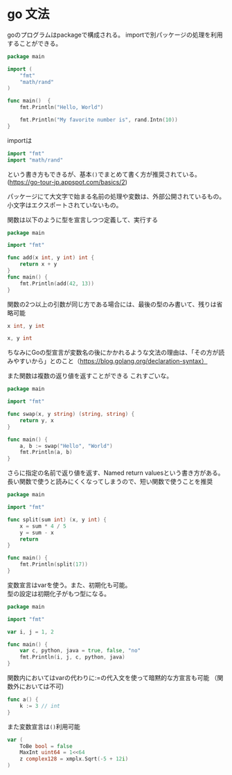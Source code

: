 # go 文法

goのプログラムはpackageで構成される。
importで別パッケージの処理を利用することができる。

```go
package main

import (
    "fmt"
    "math/rand"
)

func main()  {
    fmt.Println("Hello, World")

    fmt.Println("My favorite number is", rand.Intn(10))
}
```

importは
```go
import "fmt"
import "math/rand"
```
という書き方もできるが、基本`()`でまとめて書く方が推奨されている。(https://go-tour-jp.appspot.com/basics/2)


パッケージにて大文字で始まる名前の処理や変数は、外部公開されているもの。  
小文字はエクスポートされていないもの。


関数は以下のように型を宣言しつつ定義して、実行する

```go
package main

import "fmt"

func add(x int, y int) int {
    return x + y
}
func main() {
    fmt.Println(add(42, 13))
}
```

関数の2つ以上の引数が同じ方である場合には、最後の型のみ書いて、残りは省略可能
```go
x int, y int

x, y int
```

ちなみにGoの型宣言が変数名の後にかかれるような文法の理由は、「その方が読みやすいから」とのこと（https://blog.golang.org/declaration-syntax）


また関数は複数の返り値を返すことができる
これすごいな。

```go
package main

import "fmt"

func swap(x, y string) (string, string) {
    return y, x
}

func main() {
    a, b := swap("Hello", "World")
    fmt.Println(a, b)
}
```

さらに指定の名前で返り値を返す、Named return valuesという書き方がある。
長い関数で使うと読みにくくなってしまうので、短い関数で使うことを推奨
```go
package main

import "fmt"

func split(sum int) (x, y int) {
    x = sum * 4 / 5
    y = sum - x
    return
}

func main() {
    fmt.Println(split(17))
}

```

変数宣言はvarを使う。また、初期化も可能。  
型の設定は初期化子がもつ型になる。
```go
package main

import "fmt"

var i, j = 1, 2

func main() {
    var c, python, java = true, false, "no"
    fmt.Println(i, j, c, python, java)
}
```

関数内においてはvarの代わりに:=の代入文を使って暗黙的な方宣言も可能
（関数外においては不可)

```go
func a() {
    k := 3 // int
}
```

また変数宣言は`()`利用可能
```go
var (
    ToBe bool = false
    MaxInt uint64 = 1<<64
    z complex128 = xmplx.Sqrt(-5 + 12i)
)
```
